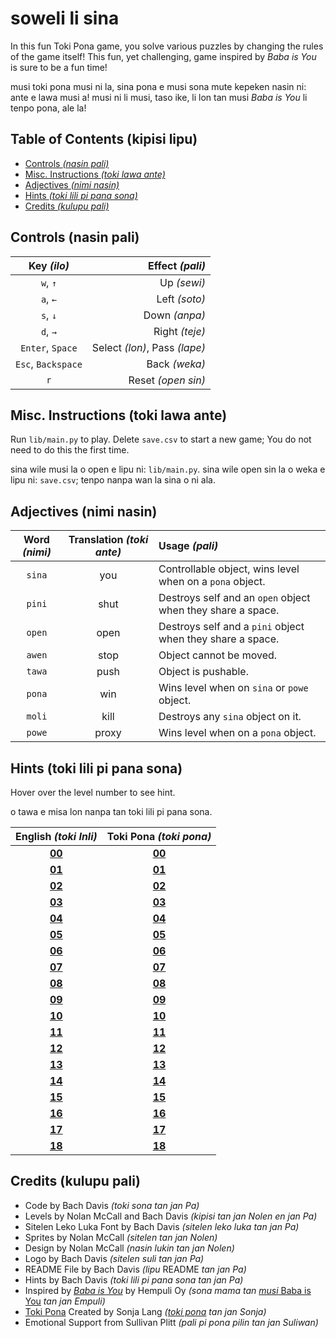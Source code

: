 # soweli li sina
In this fun Toki Pona game, you solve various puzzles by changing the rules of the game itself! This fun, yet challenging, game inspired by *Baba is You* is sure to be a fun time!

musi toki pona musi ni la, sina pona e musi sona mute kepeken nasin ni: ante e lawa musi a! musi ni li musi, taso ike, li lon tan musi *Baba is You* li tenpo pona, ale la!

## Table of Contents (kipisi lipu)
* [Controls *(nasin pali)*](#controls-nasin-pali)
* [Misc. Instructions *(toki lawa ante)*](#misc-instructions-toki-lawa-ante)
* [Adjectives *(nimi nasin)*](#adjectives-nimi-nasin)
* [Hints *(toki lili pi pana sona)*](#hints-toki-lili-pi-pana-sona)
* [Credits *(kulupu pali)*](#credits-kulupu-pali)

## Controls (nasin pali)
| **Key *(ilo)*** | **Effect *(pali)*** |
| :---: | ---: |
| `w`, `↑` | Up *(sewi)* |
| `a`, `←` | Left *(soto)* |
| `s`, `↓` | Down *(anpa)* |
| `d`, `→` | Right *(teje)* |
| `Enter`, `Space` | Select *(lon)*, Pass *(lape)* |
| `Esc`, `Backspace` | Back *(weka)* |
| `r` | Reset *(open sin)* |

## Misc. Instructions (toki lawa ante)
Run `lib/main.py` to play. Delete `save.csv` to start a new game; You do not need to do this the first time.

sina wile musi la o open e lipu ni: `lib/main.py`. sina wile open sin la o weka e lipu ni: `save.csv`; tenpo nanpa wan la sina o ni ala.

## Adjectives (nimi nasin)
| **Word *(nimi)*** | **Translation *(toki ante)*** | **Usage *(pali)*** |
| :---: | :---: | :--- |
| `sina` | you | Controllable object, wins level when on a `pona` object. |
| `pini` | shut | Destroys self and an `open` object when they share a space. |
| `open` | open | Destroys self and a `pini` object when they share a space. |
| `awen` | stop | Object cannot be moved. |
| `tawa` | push | Object is pushable. |
| `pona` | win | Wins level when on `sina` or `powe` object. |
| `moli` | kill | Destroys any `sina` object on it. |
| `powe` | proxy | Wins level when on a `pona` object. |

## Hints (toki lili pi pana sona)
Hover over the level number to see hint.

o tawa e misa lon nanpa tan toki lili pi pana sona.

| **English *(toki Inli)*** | **Toki Pona *(toki pona)*** |
| :---: | :---: |
| <a href="#" title="Move you onto win.">**00**</a> | <a href="#" title="o tawa e sina tawa pona.">**00**</a> |
| <a href="#" title="Go around.">**01**</a> | <a href="#" title="o tawa sike.">**01**</a> |
| <a href="#" title="Reread the rules.">**02**</a> | <a href="#" title="o lukin sin e lawa.">**02**</a> |
| <a href="#" title="Push past.">**03**</a> | <a href="#" title="o utala tan tawa.">**03**</a> |
| <a href="#" title="You are win.">**04**</a> | <a href="#" title="sina pona">**04**</a> |
| <a href="#" title="Don't negate it.">**05**</a> | <a href="#" title="o ala ala">**05**</a> |
| <a href="#" title="Fire is deadly.">**06**</a> | <a href="#" title="seli li ken moli.">**06**</a> |
| <a href="#" title="Fire is not deadly.">**07**</a> | <a href="#" title="seli li ken ala moli.">**07**</a> |
| <a href="#" title="Wall isn't anything.">**08**</a> | <a href="#" title="monsi li ala.">**08**</a> |
| <a href="#" title="Nothing is air.">**09**</a> | <a href="#" title="ala li kon.">**09**</a> |
| <a href="#" title="A whole new you!">**10**</a> | <a href="#" title="sina sin a!">**10**</a> |
| <a href="#" title="The flag is gullible.">**11**</a> | <a href="#" title="len li kute mute.">**11**</a> |
| <a href="#" title="Press space or enter to pass.">**12**</a> | <a href="#" title="o kepeken e ilo kon anu ilo lon tan tawa ala.">**12**</a> |
| <a href="#" title="You aren't stop.">**13**</a> | <a href="#" title="sina awen ala.">**13**</a> |
| <a href="#" title="Unsync the yous.">**14**</a> | <a href="#" title="o ante e sina tu.">**14**</a> |
| <a href="https://knowyourmeme.com/memes/loss" title="IS THAT LOSS!?">**15**</a> | <a href="https://knowyourmeme.com/memes/loss" title="ni li sitelen pi kama jo ala anu seme a!?">**15**</a> |
| <a href="#" title="Is door stop?">**16**</a> | <a href="#" title="lupa li awen ala awen?">**16**</a> |
| <a href="#" title="Wall isn't air, is it?">**17**</a> | <a href="#" title="sinpin li kon ala, anu seme?">**17**</a> |
| <a href="#" title="Air should be win.">**18**</a> | <a href="#" title="kon o pona.">**18**</a> |

## Credits (kulupu pali)
* Code by Bach Davis *(toki sona tan jan Pa)*
* Levels by Nolan McCall and Bach Davis *(kipisi tan jan Nolen en jan Pa)*
* Sitelen Leko Luka Font by Bach Davis *(sitelen leko luka tan jan Pa)*
* Sprites by Nolan McCall *(sitelen tan jan Nolen)*
* Design by Nolan McCall *(nasin lukin tan jan Nolen)*
* Logo by Bach Davis *(sitelen suli tan jan Pa)*
* README File by Bach Davis *(lipu* README *tan jan Pa)*
* Hints by Bach Davis *(toki lili pi pana sona tan jan Pa)*
* Inspired by [*Baba is You*](https://store.steampowered.com/app/736260/Baba_Is_You/) by Hempuli Oy *(sona mama tan* [*musi* Baba is You](https://store.steampowered.com/app/736260/Baba_Is_You/) *tan jan Empuli)*
* [Toki Pona](tokipona.org) Created by Sonja Lang *([toki pona](tokipona.org) tan jan Sonja)* 
* Emotional Support from Sullivan Plitt *(pali pi pona pilin tan jan Suliwan)*